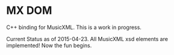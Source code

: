 MX DOM
=======

C++ binding for MusicXML.  This is a work in progress.

Current Status as of 2015-04-23.
All MusicXML xsd elements are implemented!  Now the fun begins.
